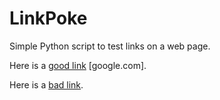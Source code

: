 LinkPoke
========

Simple Python script to test links on a web page.


Here is a [good link](http://www.google.com) [google.com].

Here is a [bad link](http://www.google.com/thispageprollyshouldnotexistihope).


